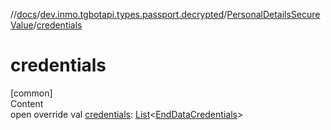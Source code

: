 //[docs](../../../index.md)/[dev.inmo.tgbotapi.types.passport.decrypted](../index.md)/[PersonalDetailsSecureValue](index.md)/[credentials](credentials.md)



# credentials  
[common]  
Content  
open override val [credentials](credentials.md): [List](https://kotlinlang.org/api/latest/jvm/stdlib/kotlin.collections/-list/index.html)<[EndDataCredentials](../../dev.inmo.tgbotapi.types.passport.credentials/-end-data-credentials/index.md)>  



